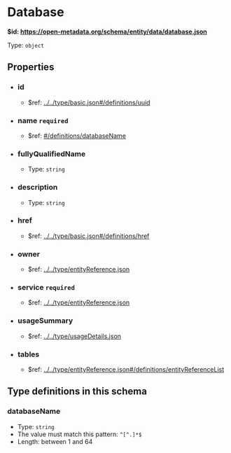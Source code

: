 # Database

<b id="https/open-metadata.org/schema/entity/data/database.json">&#36;id: https://open-metadata.org/schema/entity/data/database.json </b>

Type: `object`

## Properties
 - ### id
	 - &#36;ref: [../../type/basic.json#/definitions/uuid](../types/basic.md#uuid)
 - ### name `required`
	 - &#36;ref: [#/definitions/databaseName](#databasename)
 - ### fullyQualifiedName
	 - Type: `string`
 - ### description
	 - Type: `string`
 - ### href
	 - &#36;ref: [../../type/basic.json#/definitions/href](../types/basic.md#href)
 - ### owner
	 - &#36;ref: [../../type/entityReference.json](../types/entityreference.md)
 - ### service `required`
	 - &#36;ref: [../../type/entityReference.json](../types/entityreference.md)
 - ### usageSummary
	 - &#36;ref: [../../type/usageDetails.json](../types/usagedetails.md)
 - ### tables
	 - &#36;ref: [../../type/entityReference.json#/definitions/entityReferenceList](../types/entityreference.md#entityreferencelist)


## Type definitions in this schema
### databaseName

 - Type: `string`
 - The value must match this pattern: `^[^.]*$`
 - Length: between 1 and 64


